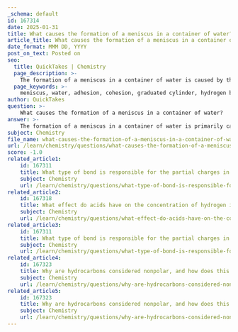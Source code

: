 ```yaml
---
_schema: default
id: 167314
date: 2025-01-31
title: What causes the formation of a meniscus in a container of water?
article_title: What causes the formation of a meniscus in a container of water?
date_format: MMM DD, YYYY
post_on_text: Posted on
seo:
  title: QuickTakes | Chemistry
  page_description: >-
    The formation of a meniscus in a container of water is caused by the interplay of adhesion and cohesion, where adhesive forces between water and the container surface lead to a concave surface curvature, which is essential for accurate liquid volume measurements.
  page_keywords: >-
    meniscus, water, adhesion, cohesion, graduated cylinder, hydrogen bonding, surface curvature, measurement precision, liquid volume, polar molecules
author: QuickTakes
question: >-
    What causes the formation of a meniscus in a container of water?
answer: >-
    The formation of a meniscus in a container of water is primarily caused by the interplay between two fundamental properties of water: adhesion and cohesion.\n\n### Cohesion\nCohesion refers to the attraction between water molecules themselves, which is largely due to hydrogen bonding. This property allows water molecules to stick together, creating a strong internal structure. When water is placed in a graduated cylinder, the cohesive forces among the water molecules tend to pull them together, which helps maintain a level surface.\n\n### Adhesion\nAdhesion, on the other hand, is the attraction between water molecules and the molecules of the container—in this case, the glass of the graduated cylinder. Water is a polar molecule, and it is attracted to the polar surface of the glass. This attraction causes the water to climb up the sides of the cylinder, leading to a curvature at the surface of the liquid.\n\n### Meniscus Formation\nIn a graduated cylinder, the combination of these two forces results in a concave meniscus. The adhesive forces between the water and the glass are stronger than the cohesive forces among the water molecules. As a result, the water molecules are drawn up along the sides of the cylinder, creating a dip in the center of the water surface. This phenomenon is crucial for accurately measuring liquid volumes, as the lowest point of the meniscus should be aligned with the measurement mark.\n\nIn summary, the meniscus forms due to the stronger adhesive forces between water and the glass compared to the cohesive forces among the water molecules, resulting in a characteristic curve at the surface of the liquid.
subject: Chemistry
file_name: what-causes-the-formation-of-a-meniscus-in-a-container-of-water.md
url: /learn/chemistry/questions/what-causes-the-formation-of-a-meniscus-in-a-container-of-water
score: -1.0
related_article1:
    id: 167311
    title: What type of bond is responsible for the partial charges in a water molecule?
    subject: Chemistry
    url: /learn/chemistry/questions/what-type-of-bond-is-responsible-for-the-partial-charges-in-a-water-molecule
related_article2:
    id: 167318
    title: What effect do acids have on the concentration of hydrogen ions in a solution?
    subject: Chemistry
    url: /learn/chemistry/questions/what-effect-do-acids-have-on-the-concentration-of-hydrogen-ions-in-a-solution
related_article3:
    id: 167311
    title: What type of bond is responsible for the partial charges in a water molecule?
    subject: Chemistry
    url: /learn/chemistry/questions/what-type-of-bond-is-responsible-for-the-partial-charges-in-a-water-molecule
related_article4:
    id: 167323
    title: Why are hydrocarbons considered nonpolar, and how does this affect their solubility in water?
    subject: Chemistry
    url: /learn/chemistry/questions/why-are-hydrocarbons-considered-nonpolar-and-how-does-this-affect-their-solubility-in-water
related_article5:
    id: 167323
    title: Why are hydrocarbons considered nonpolar, and how does this affect their solubility in water?
    subject: Chemistry
    url: /learn/chemistry/questions/why-are-hydrocarbons-considered-nonpolar-and-how-does-this-affect-their-solubility-in-water
---
```


&nbsp;
